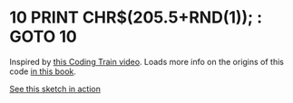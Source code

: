 # 10 PRINT CHR$(205.5+RND(1)); : GOTO 10

Inspired by [this Coding Train video](https://www.youtube.com/watch?v=bEyTZ5ZZxZs). Loads more info on the origins of this code [in this book](https://10print.org/).

[See this sketch in action](https://ajrussellaudio.github.io/10-print/)
